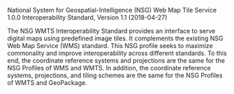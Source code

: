 National System for Geospatial-Intelligence (NSG) Web Map Tile Service 1.0.0 Interoperability Standard, Version 1.1 (2018-04-27)


The NSG WMTS Interoperability Standard provides an interface to serve digital maps using predefined image tiles. It complements the existing NSG Web Map Service (WMS) standard. This NSG profile seeks to maximize commonality and improve interoperability across different standards. To this end, the coordinate reference systems and projections are the same for the NSG Profiles of WMS and WMTS. In addition, the coordinate reference systems, projections, and tiling schemes are the same for the NSG Profiles of WMTS and GeoPackage.

